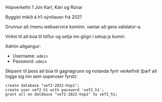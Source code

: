 Hópverkefni 1 Jón Karl, Kári og Rúnar

Byggist mikið á h1-sýnilausn frá 2021

Grunnur að /menu webservice kominn. vantar að gera validator-a.

Virkni til að búa til töflur og setja inn gögn í setup.js komin

Admin aðgangur:
* Username: `admin`
* Password: `admin`

Skipanir til þess að búa til gagnagrunn og notanda fyrir verkefnið (þarf að logga sig inn sem superuser fyrst):
```
create database "vef2-2022-hop1";
create user vef2_h1 with password 'vef2_h1';
grant all on database "vef2-2022-hop1" to vef2_h1;
```
